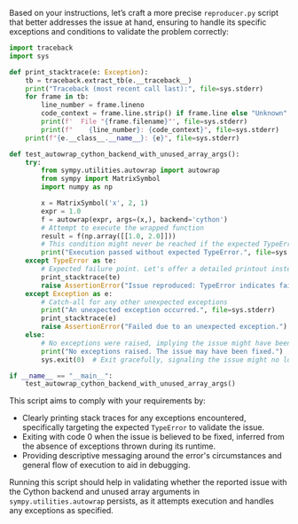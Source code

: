 Based on your instructions, let’s craft a more precise `reproducer.py` script that better addresses the issue at hand, ensuring to handle its specific exceptions and conditions to validate the problem correctly:

```python
import traceback
import sys

def print_stacktrace(e: Exception):
    tb = traceback.extract_tb(e.__traceback__)
    print("Traceback (most recent call last):", file=sys.stderr)
    for frame in tb:
        line_number = frame.lineno
        code_context = frame.line.strip() if frame.line else "Unknown"
        print(f'  File "{frame.filename}"', file=sys.stderr)
        print(f"    {line_number}: {code_context}", file=sys.stderr)
    print(f"{e.__class__.__name__}: {e}", file=sys.stderr)

def test_autowrap_cython_backend_with_unused_array_args():
    try:
        from sympy.utilities.autowrap import autowrap
        from sympy import MatrixSymbol
        import numpy as np

        x = MatrixSymbol('x', 2, 1)
        expr = 1.0
        f = autowrap(expr, args=(x,), backend='cython')
        # Attempt to execute the wrapped function
        result = f(np.array([[1.0, 2.0]]))
        # This condition might never be reached if the expected TypeError is thrown
        print("Execution passed without expected TypeError.", file=sys.stderr)
    except TypeError as te:
        # Expected failure point. Let's offer a detailed printout instead of halting the execution.
        print_stacktrace(te)
        raise AssertionError("Issue reproduced: TypeError indicates failure in handling array arguments.") from te
    except Exception as e:
        # Catch-all for any other unexpected exceptions
        print("An unexpected exception occurred.", file=sys.stderr)
        print_stacktrace(e)
        raise AssertionError("Failed due to an unexpected exception.") from e
    else:
        # No exceptions were raised, implying the issue might have been resolved
        print("No exceptions raised. The issue may have been fixed.")
        sys.exit(0)  # Exit gracefully, signaling the issue might no longer exist

if __name__ == "__main__":
    test_autowrap_cython_backend_with_unused_array_args()
```

This script aims to comply with your requirements by:

- Clearly printing stack traces for any exceptions encountered, specifically targeting the expected `TypeError` to validate the issue.
- Exiting with code 0 when the issue is believed to be fixed, inferred from the absence of exceptions thrown during its runtime.
- Providing descriptive messaging around the error's circumstances and general flow of execution to aid in debugging.

Running this script should help in validating whether the reported issue with the Cython backend and unused array arguments in `sympy.utilities.autowrap` persists, as it attempts execution and handles any exceptions as specified.